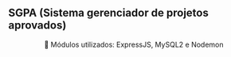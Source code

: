 ## SGPA (Sistema gerenciador de projetos aprovados)
<p align="center"> 🔗 Módulos utilizados: ExpressJS, MySQL2 e Nodemon </p>


